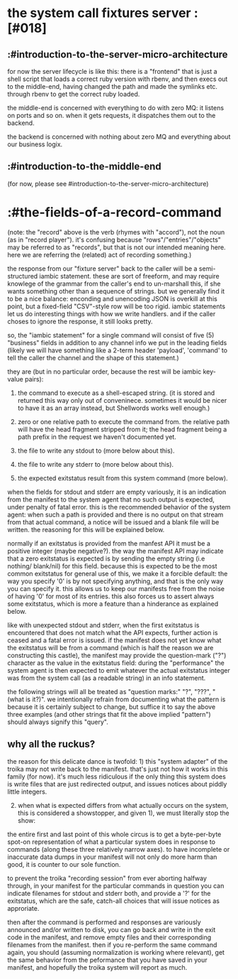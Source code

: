 # the system call fixtures server :[#018]


## :#introduction-to-the-server-micro-architecture

for now the server lifecycle is like this: there is a "frontend" that is
just a shell script that loads a correct ruby version with rbenv, and then
execs out to the middle-end, having changed the path and made the symlinks
etc. through rbenv to get the correct ruby loaded.

the middle-end is concerned with everything to do with zero MQ: it listens on
ports and so on. when it gets requests, it dispatches them out to the backend.

the backend is concerned with nothing about zero MQ and everything about our
business logix.


## :#introduction-to-the-middle-end

(for now, please see #introduction-to-the-server-micro-architecture)



# :#the-fields-of-a-record-command

(note: the "record" above is the verb (rhymes with "accord"), not the noun
(as in "record player"). it's confusing because "rows"/"entries"/"objects"
may be referred to as "records", but that is not our intended meaning here.
here we are referring the (related) act of recording something.)

the response from our "fixture server" back to the caller will be a semi-
structured iambic statement. these are sort of freeform, and may require
knowlege of the grammar from the caller's end to un-marshall this, if she
wants something other than a sequence of strings. but we generally find it
to be a nice balance: enconding and unencoding JSON is overkill at this point,
but a fixed-field "CSV"-style row will be too rigid. iambic statements let
us do interesting things with how we write handlers. and if the caller choses
to ignore the response, it still looks pretty.

so, the "iambic statement" for a single command will consist of five (5)
"business" fields in addition to any channel info we put in the leading
fields (likely we will have something like a 2-term header 'payload',
'command' to tell the caller the channel and the shape of this statement.)

they are (but in no particular order, because the rest will be iambic
key-value pairs):

1) the command to execute as a shell-escaped string. (it is stored and
returned this way only out of conveninece. sometimes it would be nicer to have
it as an array instead, but Shellwords works well enough.)

2) zero or one relative path to execute the command from. the relative path
will have the head fragment stripped from it; the head fragment being a path
prefix in the request we haven't documented yet.

3) the file to write any stdout to (more below about this).

4) the file to write any stderr to (more below about this).

5) the expected exitstatus result from this system command (more below).


when the fields for stdout and stderr are empty variously, it is an indication
from the manifest to the system agent that no such output is expected, under
penalty of fatal error. this is the recommended behavior of the system agent:
when such a path is provided and there is no output on that stream from that
actual command, a notice will be issued and a blank file will be written. the
reasoning for this will be explained below.

normally if an exitstatus is provided from the manfest API it must be a
positive integer (maybe negative?). the way the manifest API may indicate that
a zero exitstatus is expected is by sending the empty string (i.e nothing/
blank/nil) for this field. because this is expected to be the most common
exitstatus for general use of this, we make it a forcible default: the way
you specify '0' is by not specifying anything, and that is the only way you
can specify it. this allows us to keep our manifests free from the noise of
having '0' for most of its entries. this also forces us to assert always some
exitstatus, which is more a feature than a hinderance as explained below.

like with unexpected stdout and stderr, when the first exitstatus is
encountered that does not match what the API expects, further action is ceased
and a fatal error is issued. if the manifest does not yet know what the
exitstatus will be from a command (which is half the reason we are
constructing this castle), the manifest may provide the question-mark ("?")
character as the value in the exitstatus field: during the "performance" the
system agent is then expected to emit whatever the actual exitstatus integer
was from the system call (as a readable string) in an info statement.

the following strings will all be treated as "question marks:" "?", "???",
"(what is it?)". we intentionally refrain from documenting what the pattern
is because it is certainly subject to change, but suffice it to say the above
three examples (and other strings that fit the above implied "pattern")
should always signify this "query".


## why all the ruckus?

the reason for this delicate dance is twofold: 1) this "system adapter" of the
troika may not write back to the manifest. that's just not how it works
in this family (for now). it's much less ridiculous if the only thing this
system does is write files that are just redirected output, and issues
notices about piddly little integers.

2) when what is expected differs from what actually occurs on the system,
this is considered a showstopper, and given 1), we must literally stop the
show:

the entire first and last point of this whole circus is to get a byte-per-byte
spot-on representation of what a particular system does in response to
commands (along these three relatively narrow axes). to have incomplete or
inaccurate data dumps in your manifest will not only do more harm than good,
it is counter to our sole function.

to prevent the troika "recording session" from ever aborting halfway through,
in your manifest for the particular commands in question you can indicate
filenames for stdout and stderr both, and provide a '?' for the exitstatus,
which are the safe, catch-all choices that will issue notices as approriate.

then after the command is performed and responses are variously announced
and/or written to disk, you can go back and write in the exit code in the
manifest, and remove empty files and their corresponding filenames from
the manifest. then if you re-perform the same command again, you should
(assuming normalization is working where relevant), get the same behavior
from the peformance that you have saved in your manifest, and hopefully
the troika system will report as much.
